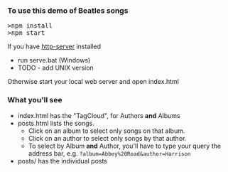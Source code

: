### To use this demo of Beatles songs

<pre>
>npm install
>npm start
</pre>

If you have [http-server](https://github.com/indexzero/http-server) installed
 - run serve.bat (Windows)
 - TODO - add UNIX version

Otherwise start your local web server and open index.html

### What you'll see
 - index.html has the "TagCloud", for Authors **and** Albums
 - posts.html lists the songs.  
   - Click on an album to select only songs on that album.
   - Click on an author to select only songs by that author.
   - To select by Album **and** Author, you'll have to type your query the address bar, e.g. `?album=Abbey%20Road&author=Harrison`
 - posts/  has the individual posts

